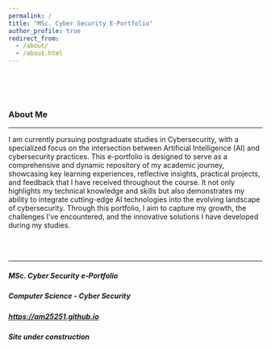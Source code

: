 ```yaml
---
permalink: /
title: "MSc. Cyber Security E‑Portfolio"
author_profile: true
redirect_from: 
  - /about/
  - /about.html
---
```


<br>
<br>
<br>


### About Me
------
I am currently pursuing postgraduate studies in Cybersecurity, with a specialized focus on the intersection between Artificial Intelligence (AI) and cybersecurity practices. This e-portfolio is designed to serve as a comprehensive and dynamic repository of my academic journey, showcasing key learning experiences, reflective insights, practical projects, and feedback that I have received throughout the course. It not only highlights my technical knowledge and skills but also demonstrates my ability to integrate cutting-edge AI technologies into the evolving landscape of cybersecurity. Through this portfolio, I aim to capture my growth, the challenges I’ve encountered, and the innovative solutions I have developed during my studies.


<br>
<br>

------
##### MSc. Cyber Security e‑Portfolio
##### Computer Science - Cyber Security
##### https://am25251.github.io

##### Site under construction
